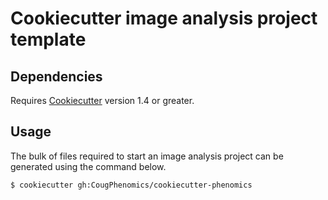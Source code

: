 # Cookiecutter image analysis project template


## Dependencies

Requires [Cookiecutter](http://cookiecutter.readthedocs.io/) version 1.4 or greater.

## Usage

The bulk of files required to start an image analysis project can be generated using
the command below.

```
$ cookiecutter gh:CougPhenomics/cookiecutter-phenomics
```
